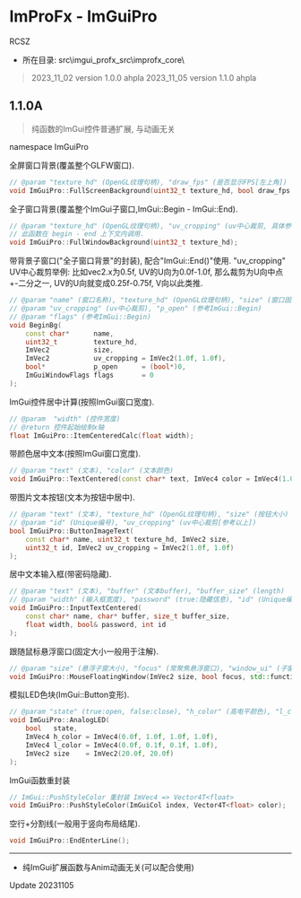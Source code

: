 # ImProFx - ImGuiPro
RCSZ

- 所在目录: src\imgui_profx_src\improfx_core\

> 2023_11_02 version 1.0.0 ahpla
> 2023_11_05 version 1.1.0 ahpla

## 1.1.0A
> 纯函数的ImGui控件普通扩展, 与动画无关

namespace ImGuiPro

全屏窗口背景(覆盖整个GLFW窗口).
```cpp
// @param "texture_hd" (OpenGL纹理句柄), "draw_fps" (是否显示FPS[左上角])
void ImGuiPro::FullScreenBackground(uint32_t texture_hd, bool draw_fps = true);
```

全子窗口背景(覆盖整个ImGui子窗口,ImGui::Begin - ImGui::End).
```cpp
// @param "texture_hd" (OpenGL纹理句柄), "uv_cropping" (uv中心裁剪, 具体参考下一个函数的相同解释)
// 此函数在 begin - end 上下文内调用.
void ImGuiPro::FullWindowBackground(uint32_t texture_hd);
```

带背景子窗口("全子窗口背景"的封装), 配合"ImGui::End()"使用. "uv_cropping" UV中心裁剪举例: 比如vec2.x为0.5f, UV的U向为0.0f-1.0f, 那么裁剪为U向中点+-二分之一, UV的U向就变成0.25f-0.75f, V向以此类推.
```cpp
// @param "name" (窗口名称), "texture_hd" (OpenGL纹理句柄), "size" (窗口固定大小)
// @param "uv_cropping" (uv中心裁剪), "p_open" (参考ImGui::Begin)
// @param "flags" (参考ImGui::Begin)
void BeginBg(
	const char*      name, 
	uint32_t         texture_hd, 
	ImVec2           size, 
	ImVec2           uv_cropping = ImVec2(1.0f, 1.0f), 
	bool*            p_open      = (bool*)0, 
	ImGuiWindowFlags flags       = 0
);
```

ImGui控件居中计算(按照ImGui窗口宽度).
```cpp
// @param  "width" (控件宽度)
// @return 控件起始绘制x轴
float ImGuiPro::ItemCenteredCalc(float width);
```

带颜色居中文本(按照ImGui窗口宽度).
```cpp
// @param "text" (文本), "color" (文本颜色)
void ImGuiPro::TextCentered(const char* text, ImVec4 color = ImVec4(1.0f, 1.0f, 1.0f, 1.0f));
```

带图片文本按钮(文本为按钮中居中).
```cpp
// @param "text" (文本), "texture_hd" (OpenGL纹理句柄), "size" (按钮大小)
// @param "id" (Unique编号), "uv_cropping" (uv中心裁剪[参考以上])
bool ImGuiPro::ButtonImageText(
    const char* name, uint32_t texture_hd, ImVec2 size, 
    uint32_t id, ImVec2 uv_cropping = ImVec2(1.0f, 1.0f)
);
```

居中文本输入框(带密码隐藏).
```cpp
// @param "text" (文本), "buffer" (文本buffer), "buffer_size" (length)
// @param "width" (输入框宽度), "password" (true:隐藏信息), "id" (Unique编号)
void ImGuiPro::InputTextCentered(
    const char* name, char* buffer, size_t buffer_size, 
    float width, bool& password, int id
);
```

跟随鼠标悬浮窗口(固定大小一般用于注解).
```cpp
// @param "size" (悬浮子窗大小), "focus" (常聚焦悬浮窗口), "window_ui" (子窗口内控包装)
void ImGuiPro::MouseFloatingWindow(ImVec2 size, bool focus, std::function<void()> window_ui);
```

模拟LED色块(ImGui::Button变形).
```cpp
// @param "state" (true:open, false:close), "h_color" (高电平颜色), "l_color" (低电平颜色), "size" (rect大小)
void ImGuiPro::AnalogLED(
	bool   state,
	ImVec4 h_color = ImVec4(0.0f, 1.0f, 1.0f, 1.0f),
	ImVec4 l_color = ImVec4(0.0f, 0.1f, 0.1f, 1.0f),
	ImVec2 size    = ImVec2(20.0f, 20.0f)
);
```

ImGui函数重封装
```cpp
// ImGui::PushStyleColor 重封装 ImVec4 => Vector4T<float>
void ImGuiPro::PushStyleColor(ImGuiCol index, Vector4T<float> color);
```

空行+分割线(一般用于竖向布局结尾).
```cpp
void ImGuiPro::EndEnterLine();
```

---

- 纯ImGui扩展函数与Anim动画无关(可以配合使用)

Update 20231105